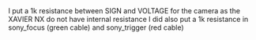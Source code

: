 ##
I put a 1k resistance between SIGN and VOLTAGE for the camera as the XAVIER NX do not have internal resistance 
I did also put a 1k resistance in sony_focus (green cable) and sony_trigger (red cable)